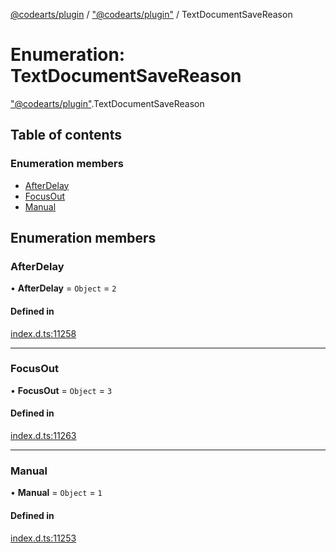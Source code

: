 [@codearts/plugin](../README.md) / ["@codearts/plugin"](../modules/_codearts_plugin_.md) / TextDocumentSaveReason

# Enumeration: TextDocumentSaveReason

["@codearts/plugin"](../modules/_codearts_plugin_.md).TextDocumentSaveReason

## Table of contents

### Enumeration members

- [AfterDelay](codearts_plugin_.TextDocumentSaveReason.md#afterdelay)
- [FocusOut](codearts_plugin_.TextDocumentSaveReason.md#focusout)
- [Manual](codearts_plugin_.TextDocumentSaveReason.md#manual)

## Enumeration members

### AfterDelay

• **AfterDelay** = `Object` = `2`

#### Defined in

[index.d.ts:11258](https://github.com/huaweicloud/cloudide-plugin-api/blob/a4193a8/index.d.ts#L11258)

___

### FocusOut

• **FocusOut** = `Object` = `3`

#### Defined in

[index.d.ts:11263](https://github.com/huaweicloud/cloudide-plugin-api/blob/a4193a8/index.d.ts#L11263)

___

### Manual

• **Manual** = `Object` = `1`

#### Defined in

[index.d.ts:11253](https://github.com/huaweicloud/cloudide-plugin-api/blob/a4193a8/index.d.ts#L11253)
